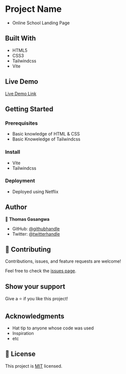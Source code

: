 # Project Name
- Online School Landing Page


## Built With

- HTML5
- CSS3
- Tailwindcss
- Vite

## Live Demo 

[Live Demo Link](https://online-school-landing-page.netlify.app/)

## Getting Started

### Prerequisites
- Basic knowledge of HTML & CSS
- Basic Knoweledge of Tailwindcss

### Install
- Vite
- Tailwindcss

### Deployment
- Deployed using Netflix


## Author

👤 **Thomas Gasangwa**

- GitHub: [@githubhandle](https://github.com/gasangw)
- Twitter: [@twitterhandle](https://twitter.com/ThomasGasangwa)

## 🤝 Contributing

Contributions, issues, and feature requests are welcome!

Feel free to check the [issues page](https://github.com/gasangw/Online-School/issues).

## Show your support

Give a ⭐️ if you like this project!

## Acknowledgments

- Hat tip to anyone whose code was used
- Inspiration
- etc

## 📝 License

This project is [MIT](./MIT.md) licensed.
